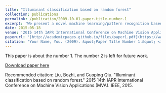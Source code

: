```yaml
---
title: "Illuminant classification based on random forest"
collection: publications
permalink: /publication/2009-10-01-paper-title-number-1
excerpt: 'We present a novel machine learning/pattern recognition based colour constancy method. We cast colour constancy as an illumination source recognition problem, and have developed an effective and efficient random forest based classification technique for inferring the class of illumination source of an image. In an opponent colour space, we have developed a binary image representation feature that is somewhat insensitive to image contents for building the random forest classifier that infers the likely class of the illumination source of the image. The binary image feature and the tree structure of the recognition system are intrinsically efficient. We present results on colour constancy benchmark data sets and show that our new technique outperforms state of the art techniques.'
date: 2015-05-18
venue: '2015 14th IAPR International Conference on Machine Vision Applications (MVA)'
paperurl: '[http://academicpages.github.io/files/paper1.pdf](https://www.mva-org.jp/Proceedings/2015USB/papers/05-20.pdf)'
citation: 'Your Name, You. (2009). &quot;Paper Title Number 1.&quot; <i>Journal 1</i>. 1(1).'
---
```

This paper is about the number 1. The number 2 is left for future work.

[Download paper here](http://academicpages.github.io/files/paper1.pdf)

Recommended citation: Liu, Bozhi, and Guoping Qiu. "Illuminant classification based on random forest." 2015 14th IAPR International Conference on Machine Vision Applications (MVA). IEEE, 2015.
